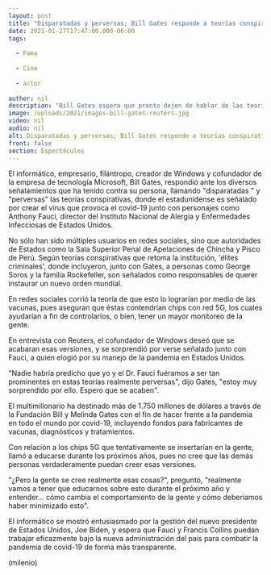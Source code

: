 ```yaml
---
layout: post
title: "Disparatadas y perversas; Bill Gates responde a teorías conspirativas de covid-19"
date: 2021-01-27T17:47:00.000-06:00
tags:
  
  - Fama
  
  - Cine
  
  - actor
  
author: nil
description: "Bill Gates espera que pronto dejen de hablar de las teorías que lo señalan como responsable del covid-19 o de querer instalar chips 5G en la gente. "
image: /uploads/2021/images-bill-gates-reuters.jpg
video: nil
audio: nil
alt: Disparatadas y perversas; Bill Gates responde a teorías conspirativas de covid-19
front: false
section: Espectáculos
---
```


El informático, empresario, filántropo, creador de Windows y cofundador de la empresa de tecnología Microsoft, Bill Gates, respondió ante los diversos señalamientos que ha tenido contra su persona, llamando "disparatadas " y "perversas" las teorías conspirativas, donde el estadunidense es señalado por crear el virus que provoca el covid-19 junto con personajes como Anthony Fauci, director del Instituto Nacional de Alergia y Enfermedades Infecciosas de Estados Unidos. 

No sólo han sido múltiples usuarios en redes sociales, sino que autoridades de Estados como la Sala Superior Penal de Apelaciones de Chincha y Pisco de Perú. Según teorías conspirativas que retoma la institución, 'élites criminales', donde incluyeron, junto con Gates, a personas como George Soros y la familia Rockefeller, son señalados como responsables de querer instaurar un nuevo orden mundial. 

En redes sociales corrió la teoría de que esto lo lograrían por medio de las vacunas, pues aseguran que éstas contendrían chips con red 5G, los cuales ayudarían a fin de controlarlos, o bien, tener un mayor monitoreo de la gente. 

En entrevista con Reuters, el cofundador de Windows deseó que se acabaran esas versiones, y se sorprendió por verse señalado junto con Fauci, a quien elogió por su manejo de la pandemia en Estados Unidos. 

"Nadie habría predicho que yo y el Dr. Fauci fuéramos a ser tan prominentes en estas teorías realmente perversas", dijo Gates, "estoy muy sorprendido por ello. Espero que se acaben". 

El multimillonario ha destinado más de 1.750 millones de dólares a través de la Fundación Bill y Melinda Gates con el fin de hacer frente a la pandemia en todo el mundo por covid-19, incluyendo fondos para fabricantes de vacunas, diagnósticos y tratamientos. 

Con relación a los chips 5G que tentativamente se insertarían en la gente, llamó a educarse durante los próximos años, pues no cree que las demás personas verdaderamente puedan creer esas versiones. 

"¿Pero la gente se cree realmente esas cosas?", preguntó, "realmente vamos a tener que educarnos sobre esto durante el próximo año y entender... cómo cambia el comportamiento de la gente y cómo deberíamos haber minimizado esto". 

El informático se mostró entusiasmado por la gestión del nuevo presidente de Estados Unidos, Joe Biden, y espera que Fauci y Francis Collins puedan trabajar eficazmente bajo la nueva administración del país para combatir la pandemia de covid-19 de forma más transparente. 

(milenio)